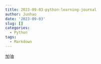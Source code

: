 ```yaml
---
title: 2023-09-03-python-learning-journal
author: Junhao
date: '2023-09-03'
slug: []
categories:
  - Python
tags:
  - Markdown
---
```

  加油